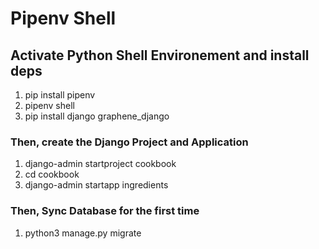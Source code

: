 # Pipenv Shell

## Activate Python Shell Environement and install deps

1. pip install pipenv
2. pipenv shell
3. pip install django graphene_django

### Then, create the Django Project and Application

1. django-admin startproject cookbook
2. cd cookbook
3. django-admin startapp ingredients

### Then, Sync Database for the first time

1. python3 manage.py migrate
